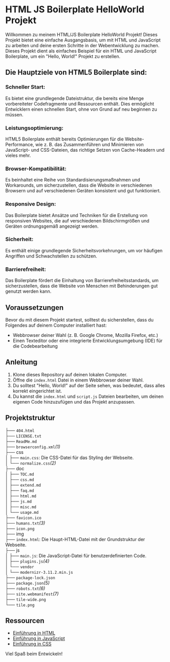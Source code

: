 # HTML JS Boilerplate HelloWorld Projekt

Willkommen zu meinem HTML/JS Boilerplate HelloWorld Projekt! Dieses Projekt bietet eine einfache Ausgangsbasis, um mit HTML und JavaScript zu arbeiten und deine ersten Schritte in der Webentwicklung zu machen.
Dieses Projekt dient als einfaches Beispiel für ein HTML und JavaScript Boilerplate, um ein "Hello, World!" Projekt zu erstellen.


## Die Hauptziele von HTML5 Boilerplate sind:

### Schneller Start:
Es bietet eine grundlegende Dateistruktur, die bereits eine Menge vorbereiteter Codefragmente und Ressourcen enthält. Dies ermöglicht Entwicklern einen schnellen Start, ohne von Grund auf neu beginnen zu müssen.

### Leistungsoptimierung:
HTML5 Boilerplate enthält bereits Optimierungen für die Website-Performance, wie z. B. das Zusammenführen und Minimieren von JavaScript- und CSS-Dateien, das richtige Setzen von Cache-Headern und vieles mehr.

### Browser-Kompatibilität:
Es beinhaltet eine Reihe von Standardisierungsmaßnahmen und Workarounds, um sicherzustellen, dass die Website in verschiedenen Browsern und auf verschiedenen Geräten konsistent und gut funktioniert.

### Responsive Design:
Das Boilerplate bietet Ansätze und Techniken für die Erstellung von responsiven Websites, die auf verschiedenen Bildschirmgrößen und Geräten ordnungsgemäß angezeigt werden.

### Sicherheit:
Es enthält einige grundlegende Sicherheitsvorkehrungen, um vor häufigen Angriffen und Schwachstellen zu schützen.

### Barrierefreiheit:
Das Boilerplate fördert die Einhaltung von Barrierefreiheitsstandards, um sicherzustellen, dass die Website von Menschen mit Behinderungen gut genutzt werden kann.

## Voraussetzungen

Bevor du mit diesem Projekt startest, solltest du sicherstellen, dass du Folgendes auf deinem Computer installiert hast:

- Webbrowser deiner Wahl (z. B. Google Chrome, Mozilla Firefox, etc.)
- Einen Texteditor oder eine integrierte Entwicklungsumgebung (IDE) für die Codebearbeitung

## Anleitung

1. Klone dieses Repository auf deinen lokalen Computer.
2. Öffne die `index.html` Datei in einem Webbrowser deiner Wahl.
3. Du solltest "Hello, World!" auf der Seite sehen, was bedeutet, dass alles korrekt eingerichtet ist.
4. Du kannst die `index.html` und `script.js` Dateien bearbeiten, um deinen eigenen Code hinzuzufügen und das Projekt anzupassen.

## Projektstruktur

├── `404.html` <br>
├── `LICENSE.txt` <br>
├── `ReadMe.md` <br>
├── `browserconfig.xml`*(1)*<br>
├── css <br>
│  ├── `main.css`: Die CSS-Datei für das Styling der Webseite. <br>
│  └── `normalize.css`*(2)* <br>
├── doc <br>
│  ├── `TOC.md`<br>
│  ├── `css.md`<br>
│  ├── `extend.md`<br>
│  ├── `faq.md`<br>
│  ├── `html.md`<br>
│  ├── `js.md`<br>
│  ├── `misc.md`<br>
│  └── `usage.md`<br>
├── `favicon.ico`<br>
├── `humans.txt`*(3)*<br>
├── `icon.png`<br>
├── img<br>
├── `index.html`: Die Haupt-HTML-Datei mit der Grundstruktur der Webseite. <br>
├── js<br>
│  ├── `main.js`: Die JavaScript-Datei für benutzerdefinierten Code. <br>
│  ├── `plugins.js`*(4)*<br>
│  └── `vendor`<br>
│      └── `modernizr-3.11.2.min.js`<br>
├── `package-lock.json`<br>
├── `package.json`*(5)*<br>
├── `robots.txt`*(6)*<br>
├── `site.webmanifest`*(7)*<br>
├── `tile-wide.png`<br>
└── `tile.png`<br>

## Ressourcen

- [Einführung in HTML](https://developer.mozilla.org/de/docs/Web/HTML)
- [Einführung in JavaScript](https://developer.mozilla.org/de/docs/Web/JavaScript)
- [Einführung in CSS](https://developer.mozilla.org/de/docs/Web/CSS)


Viel Spaß beim Entwickeln!
